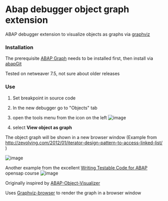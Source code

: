 # Abap debugger object graph extension

ABAP debugger extension to visualize objects as graphs via [graphviz](http://www.graphviz.org/)

### Installation

The prerequisite [ABAP Graph](https://github.com/marcellourbani/abapgraph) needs to be installed first, then install via [abapGit](https://github.com/larshp/abapGit)

Tested on netweaver 7.5, not sure about older releases

### Use

1.  Set breakpoint in source code
2.  In the new debugger go to "Objects" tab
3.  open the tools menu from the icon on the left ![image](https://user-images.githubusercontent.com/2453277/44873462-39cffc00-ac90-11e8-8815-45b797085919.png)

4.  select **View object as graph**

The object graph will be shown in a new browser window (Example from http://zevolving.com/2012/01/iterator-design-pattern-to-access-linked-list/ )

![image](https://user-images.githubusercontent.com/2453277/45267892-94c1da00-b46c-11e8-8759-411cb635c4d2.png)

Another example from the excellent [Writing Testable Code for ABAP](https://open.sap.com/courses/wtc1) opensap course
![image](https://user-images.githubusercontent.com/2453277/45267904-ed917280-b46c-11e8-8c6c-d57bd72083fa.png)

Originally inspired by
[ABAP-Object-Visualizer](https://github.com/larshp/ABAP-Object-Visualizer)

Uses [Graphviz-browser](https://github.com/marcellourbani/Graphviz-browser) to render the graph in a browser window
